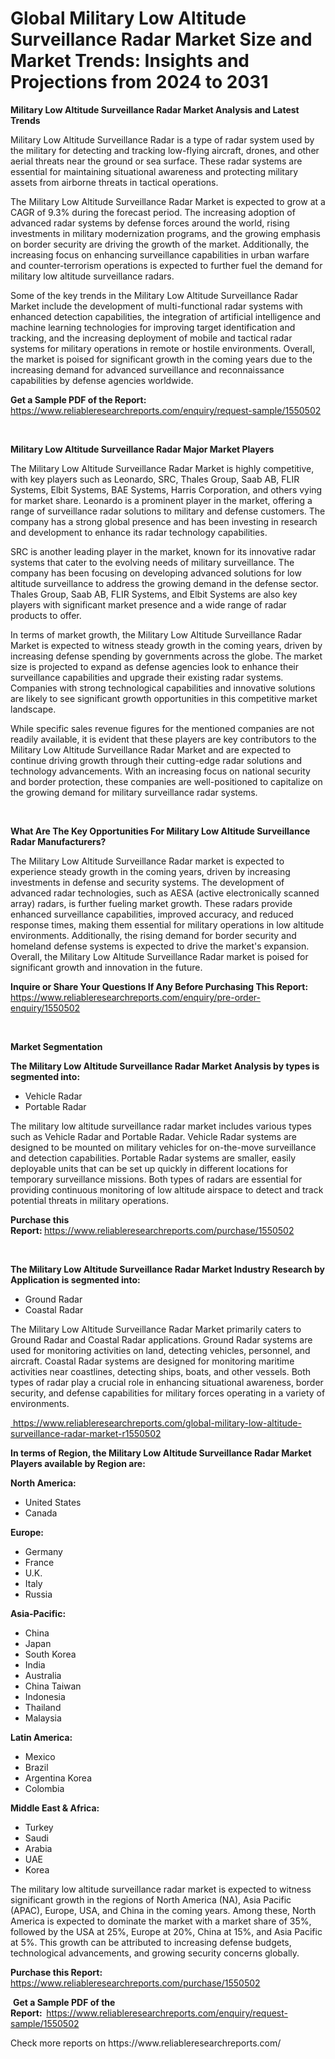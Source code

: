 <p><h1>Global Military Low Altitude Surveillance Radar Market Size and Market Trends: Insights and Projections from 2024 to 2031</h1></p><p><strong>Military Low Altitude Surveillance Radar Market Analysis and Latest Trends</strong></p>
<p><p>Military Low Altitude Surveillance Radar is a type of radar system used by the military for detecting and tracking low-flying aircraft, drones, and other aerial threats near the ground or sea surface. These radar systems are essential for maintaining situational awareness and protecting military assets from airborne threats in tactical operations.</p><p>The Military Low Altitude Surveillance Radar Market is expected to grow at a CAGR of 9.3% during the forecast period. The increasing adoption of advanced radar systems by defense forces around the world, rising investments in military modernization programs, and the growing emphasis on border security are driving the growth of the market. Additionally, the increasing focus on enhancing surveillance capabilities in urban warfare and counter-terrorism operations is expected to further fuel the demand for military low altitude surveillance radars.</p><p>Some of the key trends in the Military Low Altitude Surveillance Radar Market include the development of multi-functional radar systems with enhanced detection capabilities, the integration of artificial intelligence and machine learning technologies for improving target identification and tracking, and the increasing deployment of mobile and tactical radar systems for military operations in remote or hostile environments. Overall, the market is poised for significant growth in the coming years due to the increasing demand for advanced surveillance and reconnaissance capabilities by defense agencies worldwide.</p></p>
<p><strong>Get a Sample PDF of the Report:&nbsp;</strong> <a href="https://www.reliableresearchreports.com/enquiry/request-sample/1550502">https://www.reliableresearchreports.com/enquiry/request-sample/1550502</a></p>
<p>&nbsp;</p>
<p><strong>Military Low Altitude Surveillance Radar Major Market Players</strong></p>
<p><p>The Military Low Altitude Surveillance Radar Market is highly competitive, with key players such as Leonardo, SRC, Thales Group, Saab AB, FLIR Systems, Elbit Systems, BAE Systems, Harris Corporation, and others vying for market share. Leonardo is a prominent player in the market, offering a range of surveillance radar solutions to military and defense customers. The company has a strong global presence and has been investing in research and development to enhance its radar technology capabilities.</p><p>SRC is another leading player in the market, known for its innovative radar systems that cater to the evolving needs of military surveillance. The company has been focusing on developing advanced solutions for low altitude surveillance to address the growing demand in the defense sector. Thales Group, Saab AB, FLIR Systems, and Elbit Systems are also key players with significant market presence and a wide range of radar products to offer.</p><p>In terms of market growth, the Military Low Altitude Surveillance Radar Market is expected to witness steady growth in the coming years, driven by increasing defense spending by governments across the globe. The market size is projected to expand as defense agencies look to enhance their surveillance capabilities and upgrade their existing radar systems. Companies with strong technological capabilities and innovative solutions are likely to see significant growth opportunities in this competitive market landscape.</p><p>While specific sales revenue figures for the mentioned companies are not readily available, it is evident that these players are key contributors to the Military Low Altitude Surveillance Radar Market and are expected to continue driving growth through their cutting-edge radar solutions and technology advancements. With an increasing focus on national security and border protection, these companies are well-positioned to capitalize on the growing demand for military surveillance radar systems.</p></p>
<p>&nbsp;</p>
<p><strong>What Are The Key Opportunities For Military Low Altitude Surveillance Radar Manufacturers?</strong></p>
<p><p>The Military Low Altitude Surveillance Radar market is expected to experience steady growth in the coming years, driven by increasing investments in defense and security systems. The development of advanced radar technologies, such as AESA (active electronically scanned array) radars, is further fueling market growth. These radars provide enhanced surveillance capabilities, improved accuracy, and reduced response times, making them essential for military operations in low altitude environments. Additionally, the rising demand for border security and homeland defense systems is expected to drive the market's expansion. Overall, the Military Low Altitude Surveillance Radar market is poised for significant growth and innovation in the future.</p></p>
<p><strong>Inquire or Share Your Questions If Any Before Purchasing This Report:</strong> <a href="https://www.reliableresearchreports.com/enquiry/pre-order-enquiry/1550502">https://www.reliableresearchreports.com/enquiry/pre-order-enquiry/1550502</a></p>
<p>&nbsp;</p>
<p><strong>Market Segmentation</strong></p>
<p><strong>The Military Low Altitude Surveillance Radar Market Analysis by types is segmented into:</strong></p>
<p><ul><li>Vehicle Radar</li><li>Portable Radar</li></ul></p>
<p><p>The military low altitude surveillance radar market includes various types such as Vehicle Radar and Portable Radar. Vehicle Radar systems are designed to be mounted on military vehicles for on-the-move surveillance and detection capabilities. Portable Radar systems are smaller, easily deployable units that can be set up quickly in different locations for temporary surveillance missions. Both types of radars are essential for providing continuous monitoring of low altitude airspace to detect and track potential threats in military operations.</p></p>
<p><strong>Purchase this Report:&nbsp;</strong><a href="https://www.reliableresearchreports.com/purchase/1550502">https://www.reliableresearchreports.com/purchase/1550502</a></p>
<p>&nbsp;</p>
<p><strong>The Military Low Altitude Surveillance Radar Market Industry Research by Application is segmented into:</strong></p>
<p><ul><li>Ground Radar</li><li>Coastal Radar</li></ul></p>
<p><p>The Military Low Altitude Surveillance Radar Market primarily caters to Ground Radar and Coastal Radar applications. Ground Radar systems are used for monitoring activities on land, detecting vehicles, personnel, and aircraft. Coastal Radar systems are designed for monitoring maritime activities near coastlines, detecting ships, boats, and other vessels. Both types of radar play a crucial role in enhancing situational awareness, border security, and defense capabilities for military forces operating in a variety of environments.</p></p>
<p><a href="https://www.reliableresearchreports.com/global-military-low-altitude-surveillance-radar-market-r1550502">&nbsp;https://www.reliableresearchreports.com/global-military-low-altitude-surveillance-radar-market-r1550502</a></p>
<p><strong>In terms of Region, the Military Low Altitude Surveillance Radar Market Players available by Region are:</strong></p>
<p>
    <p> <strong> North America: </strong>
        <ul>
            <li>United States</li>
            <li>Canada</li>
        </ul>
        </p> 
    <p> <strong> Europe: </strong>
        <ul>
            <li>Germany</li>
            <li>France</li>
            <li>U.K.</li>
            <li>Italy</li>
            <li>Russia</li>
        </ul>
        </p> 
    <p> <strong> Asia-Pacific: </strong>
        <ul>
            <li>China</li>
            <li>Japan</li>
            <li>South Korea</li>
            <li>India</li>
            <li>Australia</li>
            <li>China Taiwan</li>
            <li>Indonesia</li>
            <li>Thailand</li>
            <li>Malaysia</li>
        </ul>
        </p> 
    <p> <strong> Latin America: </strong>
        <ul>
            <li>Mexico</li>
            <li>Brazil</li>
            <li>Argentina Korea</li>
            <li>Colombia</li>
        </ul>
        </p> 
    <p> <strong> Middle East & Africa: </strong>
        <ul>
            <li>Turkey</li>
            <li>Saudi</li>
            <li>Arabia</li>
            <li>UAE</li>
            <li>Korea</li>
        </ul>
    </p>
    </p>
<p><p>The military low altitude surveillance radar market is expected to witness significant growth in the regions of North America (NA), Asia Pacific (APAC), Europe, USA, and China in the coming years. Among these, North America is expected to dominate the market with a market share of 35%, followed by the USA at 25%, Europe at 20%, China at 15%, and Asia Pacific at 5%. This growth can be attributed to increasing defense budgets, technological advancements, and growing security concerns globally.</p></p>
<p><strong>Purchase this Report: </strong><a href="https://www.reliableresearchreports.com/purchase/1550502">https://www.reliableresearchreports.com/purchase/1550502</a></p>
<p>&nbsp;<strong>Get a Sample PDF of the Report:&nbsp;&nbsp;</strong><a href="https://www.reliableresearchreports.com/enquiry/request-sample/1550502">https://www.reliableresearchreports.com/enquiry/request-sample/1550502</a></p>
<p><strong></strong></p>
<p>Check more reports on https://www.reliableresearchreports.com/</p>